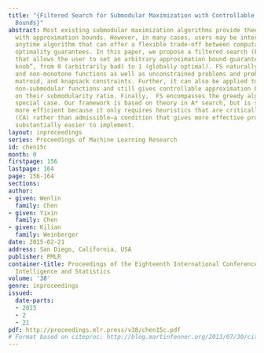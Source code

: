 ```yaml
---
title: "{Filtered Search for Submodular Maximization with Controllable Approximation
  Bounds}"
abstract: Most existing submodular maximization algorithms provide theoretical guarantees
  with approximation bounds. However, in many cases, users may be interested in an
  anytime algorithm that can offer a flexible trade-off between computation time and
  optimality guarantees. In this paper, we propose a filtered search (FS) framework
  that allows the user to set an arbitrary approximation bound guarantee with a “tunable
  knob”, from 0 (arbitrarily bad) to 1 (globally optimal). FS naturally handles monotone
  and non-monotone functions as well as unconstrained problems and problems with cardinality,
  matroid, and knapsack constraints. Further, it can also be applied to (non-negative)
  non-submodular functions and still gives controllable approximation bounds based
  on their submodularity ratio. Finally,  FS encompasses the greedy algorithm as a
  special case. Our framework is based on theory in A* search, but is substantially
  more efficient because it only requires heuristics that are critically admissible
  (CA) rather than admissible—a condition that gives more effective pruning and is
  substantially easier to implement.
layout: inproceedings
series: Proceedings of Machine Learning Research
id: chen15c
month: 0
firstpage: 156
lastpage: 164
page: 156-164
sections: 
author:
- given: Wenlin
  family: Chen
- given: Yixin
  family: Chen
- given: Kilian
  family: Weinberger
date: 2015-02-21
address: San Diego, California, USA
publisher: PMLR
container-title: Proceedings of the Eighteenth International Conference on Artificial
  Intelligence and Statistics
volume: '38'
genre: inproceedings
issued:
  date-parts:
  - 2015
  - 2
  - 21
pdf: http://proceedings.mlr.press/v38/chen15c.pdf
# Format based on citeproc: http://blog.martinfenner.org/2013/07/30/citeproc-yaml-for-bibliographies/
---
```


